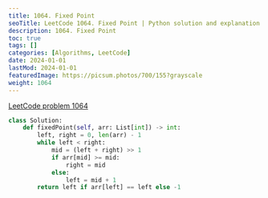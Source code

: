 ```yaml
---
title: 1064. Fixed Point
seoTitle: LeetCode 1064. Fixed Point | Python solution and explanation
description: 1064. Fixed Point
toc: true
tags: []
categories: [Algorithms, LeetCode]
date: 2024-01-01
lastMod: 2024-01-01
featuredImage: https://picsum.photos/700/155?grayscale
weight: 1064
---
```


[LeetCode problem 1064](https://leetcode.com/problems/fixed-point/)

```python
class Solution:
    def fixedPoint(self, arr: List[int]) -> int:
        left, right = 0, len(arr) - 1
        while left < right:
            mid = (left + right) >> 1
            if arr[mid] >= mid:
                right = mid
            else:
                left = mid + 1
        return left if arr[left] == left else -1

```
